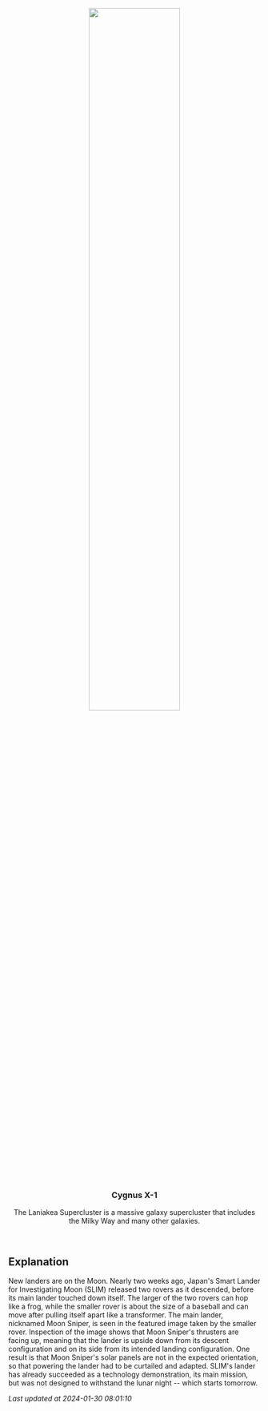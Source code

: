 <p align='center'>
    <img src='https://apod.nasa.gov/apod/image/2401/Slim_jaxa_960.jpg' width='60%' />
    <h3 align="center">Cygnus X-1</h3>
    <p align="center">The Laniakea Supercluster is a massive galaxy supercluster that includes the Milky Way and many other galaxies.</p>
</p>
<br/>

Explanation
--
New landers are on the Moon. Nearly two weeks ago, Japan's Smart Lander for Investigating Moon (SLIM) released two rovers as it descended, before its main lander touched down itself. The larger of the two rovers can hop like a frog, while the smaller rover is about the size of a baseball and can move after pulling itself apart like a transformer. The main lander, nicknamed Moon Sniper, is seen in the featured image taken by the smaller rover. Inspection of the image shows that Moon Sniper's thrusters are facing up, meaning that the lander is upside down from its descent configuration and on its side from its intended landing configuration.  One result is that Moon Sniper's solar panels are not in the expected orientation, so that powering the lander had to be curtailed and adapted.  SLIM's lander has already succeeded as a technology demonstration, its main mission, but was not designed to withstand the lunar night -- which starts tomorrow.


*Last updated at 2024-01-30 08:01:10*
